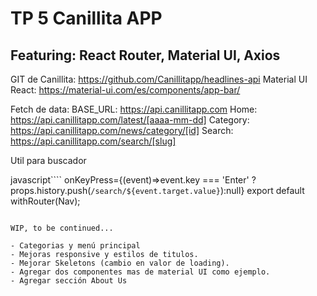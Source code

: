 # TP 5 Canillita APP
## Featuring: React Router, Material UI, Axios


GIT de Canillita: https://github.com/Canillitapp/headlines-api
Material UI React: https://material-ui.com/es/components/app-bar/

Fetch de data: 
BASE_URL: https://api.canillitapp.com
Home: https://api.canillitapp.com/latest/[aaaa-mm-dd]
Category: https://api.canillitapp.com/news/category/[id]
Search: https://api.canillitapp.com/search/[slug]


Util para buscador

javascript````
onKeyPress={(event)=>event.key === 'Enter' ? props.history.push(`/search/${event.target.value}`):null}
export default withRouter(Nav);
````

WIP, to be continued...

- Categorias y menú principal
- Mejoras responsive y estilos de titulos.
- Mejorar Skeletons (cambio en valor de loading).
- Agregar dos componentes mas de material UI como ejemplo.
- Agregar sección About Us